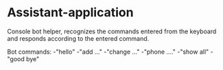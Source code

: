 # Assistant-application
Console bot helper, recognizes the commands entered from the keyboard and responds according to the entered command.

Bot commands:
    -"hello"
    -"add ..."
    -"change ..."
    -"phone ...."
    -"show all"
    -"good bye"
